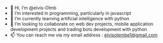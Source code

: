 - 👋 Hi, I’m @elvis-Olmb
- 👀 I’m interested in programming, particularly in javascript 
- 🌱 I’m currently learning artificial intelligence with python
- 💞️ I’m looking to collaborate on web dev projects, mobile application development projects and trading bots development with python
- 📫 You can reach me via my email address : elvisolembe1@gmail.com

<!---
elvisu-Ojiisan/elvisu-Ojiisan is a ✨ special ✨ repository because its `README.md` (this file) appears on your GitHub profile.
You can click the Preview link to take a look at your changes.
--->
